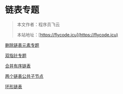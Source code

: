 # 链表专题
> 本文作者：程序员飞云
>
> 本站地址：[https://flycode.icu](https://flycode.icu)

[删除链表元素专题](删除链表元素专题.md)

[双指针专题](双指针专题.md)

[合并有序链表](合并有序链表.md)

[两个链表公共子节点](两个链表公共子节点.md)

[环形链表](链表中环的问题.md)
